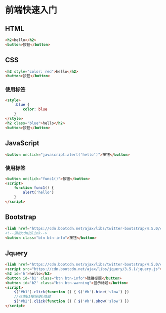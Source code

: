 <!-- 
title: 00-快速入门
sort: 
--> 
# 前端快速入门

## HTML

```html
<h2>hello</h2>
<button>按钮</button>
```

## CSS

```html
<h2 style="color: red">hello</h2>
<button>按钮</button>
```

### 使用标签

```html
<style>
    .blue {
        color: blue
    }
</style>
<h2 class="blue">hello</h2>
<button>按钮</button>
```

## JavaScript

```html
<button onclick="javascript:alert('hello')">按钮</button>
```

### 使用标签

```html
<button onclick="func1()">按钮</button>
<script>
    function func1() {
        alert('hello')
    }
</script>
```

## Bootstrap

```html
<link href="https://cdn.bootcdn.net/ajax/libs/twitter-bootstrap/4.5.0/css/bootstrap.css" rel="stylesheet">
<!--添加cdn的link-->
<button class="btn btn-info">按钮</button>
```

## Jquery

```html
<link href="https://cdn.bootcdn.net/ajax/libs/twitter-bootstrap/4.5.0/css/bootstrap.css" rel="stylesheet">
<script src="https://cdn.bootcdn.net/ajax/libs/jquery/3.5.1/jquery.js"></script>
<h2 id='h'>hello</h2>
<button id='b1' class="btn btn-info">隐藏标题</button>
<button id='b2' class="btn btn-warning">显示标题</button>
<script>
    $('#b1').click(function () { $('#h').hide('slow') })
    //点击b1按钮使h隐藏
    $('#b2').click(function () { $('#h').show('slow') })
</script>
```

